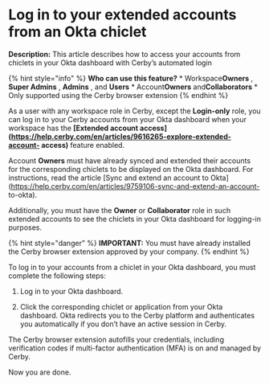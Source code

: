 # Log in to your extended accounts from an Okta chiclet

**Description:** This article describes how to access your accounts from chiclets in your Okta dashboard with Cerby’s automated login

{% hint style="info" %} **Who can use this feature?** * Workspace**Owners** ,
**Super Admins** , **Admins** , and **Users** * Account**Owners**
and**Collaborators** * Only supported using the Cerby browser extension {%
endhint %}

As a user with any workspace role in Cerby, except the **Login-only** role,
you can log in to your Cerby accounts from your Okta dashboard when your
workspace has the **[Extended account
access](https://help.cerby.com/en/articles/9616265-explore-extended-account-
access)** feature enabled.

Account **Owners** must have already synced and extended their accounts for
the corresponding chiclets to be displayed on the Okta dashboard. For
instructions, read the article [Sync and extend an account to
Okta](https://help.cerby.com/en/articles/9759106-sync-and-extend-an-account-
to-okta).

Additionally, you must have the **Owner** or **Collaborator** role in such
extended accounts to see the chiclets in your Okta dashboard for logging-in
purposes.

{% hint style="danger" %} **IMPORTANT:** You must have already installed the
Cerby browser extension approved by your company. {% endhint %}

To log in to your accounts from a chiclet in your Okta dashboard, you must
complete the following steps:

  1. Log in to your Okta dashboard.

  2. Click the corresponding chiclet or application from your Okta dashboard. Okta redirects you to the Cerby platform and authenticates you automatically if you don’t have an active session in Cerby.

The Cerby browser extension autofills your credentials, including verification
codes if multi-factor authentication (MFA) is on and managed by Cerby.

Now you are done.

